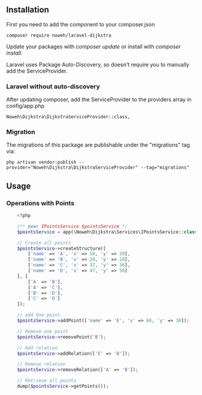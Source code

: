 ## Installation

First you need to add the component to your composer.json

```
composer require noweh/laravel-dijkstra
```

Update your packages with *composer update* or install with *composer install*.

Laravel uses Package Auto-Discovery, so doesn't require you to manually add the ServiceProvider.

### Laravel without auto-discovery

After updating composer, add the ServiceProvider to the providers array in config/app.php

    Noweh\Dijkstra\DijkstraServiceProvider::class,

### Migration

The migrations of this package are publishable under the "migrations" tag via:

    php artisan vendor:publish --provider="Noweh\Dijkstra\DijkstraServiceProvider" --tag="migrations"

## Usage

### Operations with Points
```php
    <?php

    /** @var IPointsService $pointsService */
    $pointsService = app(\Noweh\Dijkstra\Services\IPointsService::class);

    // Create all points
    $pointsService->createStructure([
        ['name' => 'A', 'x' => 50, 'y' => 20],
        ['name' => 'B', 'x' => 20, 'y' => 28],
        ['name' => 'C', 'x' => 37, 'y' => 36],
        ['name' => 'D', 'x' => 47, 'y' => 50]
    ], [
        ['A' => 'B'],
        ['A' => 'C'],
        ['B' => 'D'],
        ['C' => 'D']
    ]);

    // add One point
    $pointsService->addPoint(['name' => 'E', 'x' => 60, 'y' => 30]);

    // Remove one point
    $pointsService->removePoint('B');

    // Add relation
    $pointsService->addRelation(['E' => 'B']);

    // Remove relation
    $pointsService->removeRelation(['A' => 'B']);

    // Retrieve all points
    dump($pointsService->getPoints());
```
 